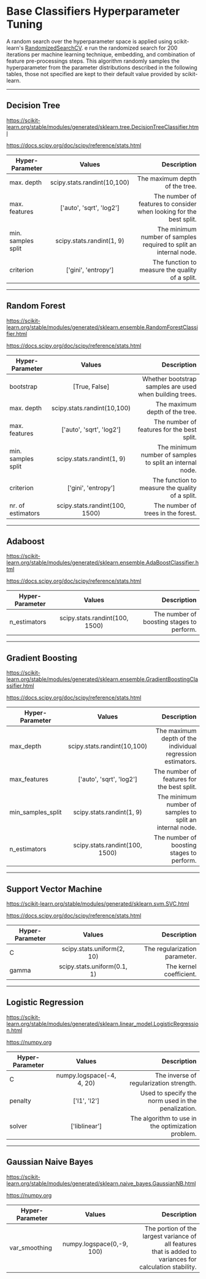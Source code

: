 # Base Classifiers Hyperparameter Tuning
A random search over the hyperparameter space is applied using scikit-learn's
[RandomizedSearchCV](https://scikit-learn.org/stable/modules/generated/sklearn.model_selection.RandomizedSearchCV.html).
e run the randomized search for 200 iterations per machine learning technique,
embedding, and combination of feature pre-processings steps. This algorithm
randomly samples the hyperparameter from the parameter distributions described
in the following tables, those not specified are kept to their default value
provided by scikit-learn.

***
## Decision Tree

https://scikit-learn.org/stable/modules/generated/sklearn.tree.DecisionTreeClassifier.html

https://docs.scipy.org/doc/scipy/reference/stats.html

| Hyper-Parameter    |           Values            |                                                         Description |
| ------------------ | :-------------------------: | ------------------------------------------------------------------: |
| max. depth         | scipy.stats.randint(10,100) |                                      The maximum depth of the tree. |
| max. features      |  ['auto', 'sqrt', 'log2']   | The number of features to consider when looking for the best split. |
| min. samples split |  scipy.stats.randint(1, 9)  |   The minimum number of samples required to split an internal node. |
| criterion          |     ['gini', 'entropy']     |                     The function to measure the quality of a split. |

***

## Random Forest

https://scikit-learn.org/stable/modules/generated/sklearn.ensemble.RandomForestClassifier.html

https://docs.scipy.org/doc/scipy/reference/stats.html

| Hyper-Parameter    |             Values             |                                              Description |
| ------------------ | :----------------------------: | -------------------------------------------------------: |
| bootstrap          |         [True, False]          |  Whether bootstrap samples are used when building trees. |
| max. depth         |  scipy.stats.randint(10,100)   |                           The maximum depth of the tree. |
| max. features      |    ['auto', 'sqrt', 'log2']    |               The number of features for the best split. |
| min. samples split |   scipy.stats.randint(1, 9)    | The minimum number of samples to split an internal node. |
| criterion          |      ['gini', 'entropy']       |          The function to measure the quality of a split. |
| nr. of estimators  | scipy.stats.randint(100, 1500) |                       The number of trees in the forest. |

***

## Adaboost

https://scikit-learn.org/stable/modules/generated/sklearn.ensemble.AdaBoostClassifier.html

https://docs.scipy.org/doc/scipy/reference/stats.html

| Hyper-Parameter   |             Values             |                                                Description |
| ----------------- | :----------------------------: | ---------------------------------------------------------: |
| n_estimators      | scipy.stats.randint(100, 1500) |                  The number of boosting stages to perform. |

***

## Gradient Boosting

https://scikit-learn.org/stable/modules/generated/sklearn.ensemble.GradientBoostingClassifier.html

https://docs.scipy.org/doc/scipy/reference/stats.html

| Hyper-Parameter   |             Values             |                                                Description |
| ----------------- | :----------------------------: | ---------------------------------------------------------: |
| max_depth         |  scipy.stats.randint(10,100)   | The maximum depth of the individual regression estimators. |
| max_features      |    ['auto', 'sqrt', 'log2']    |                 The number of features for the best split. |
| min_samples_split |   scipy.stats.randint(1, 9)    |   The minimum number of samples to split an internal node. |
| n_estimators      | scipy.stats.randint(100, 1500) |                  The number of boosting stages to perform. |

***

## Support Vector Machine

https://scikit-learn.org/stable/modules/generated/sklearn.svm.SVC.html

https://docs.scipy.org/doc/scipy/reference/stats.html

| Hyper-Parameter |           Values            |                   Description |
| --------------- | :-------------------------: | ----------------------------: |
| C               | scipy.stats.uniform(2, 10)  | The regularization parameter. |
| gamma           | scipy.stats.uniform(0.1, 1) |       The kernel coefficient. |

***

## Logistic Regression

https://scikit-learn.org/stable/modules/generated/sklearn.linear_model.LogisticRegression.html

https://numpy.org

| Hyper-Parameter |          Values           |                                        Description |
| --------------- | :-----------------------: | -------------------------------------------------: |
| C               | numpy.logspace(-4, 4, 20) |            The inverse of regularization strength. |
| penalty         |       ['l1', 'l2']        | Used to specify the norm used in the penalization. |
| solver          |       ['liblinear']       |  The algorithm to use in the optimization problem. |

***

## Gaussian Naive Bayes

https://scikit-learn.org/stable/modules/generated/sklearn.naive_bayes.GaussianNB.html

https://numpy.org

| Hyper-Parameter |          Values           |                                                                                               Description |
| --------------- | :-----------------------: | --------------------------------------------------------------------------------------------------------: |
| var_smoothing   | numpy.logspace(0,-9, 100) | The portion of the largest variance of all features <br /> that is added to variances for calculation stability. |